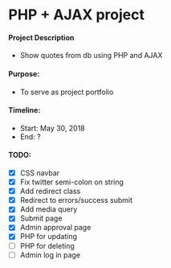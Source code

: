 # PHP + AJAX project

#### Project Description
- Show quotes from db using PHP and AJAX

#### Purpose:
- To serve as project portfolio

#### Timeline:
- Start: May 30, 2018
- End: ?

#### TODO:
- [x] CSS navbar
- [x] Fix twitter semi-colon on string
- [x] Add redirect class
- [x] Redirect to errors/success submit
- [x] Add media query
- [x] Submit page
- [x] Admin approval page
- [x] PHP for updating
- [ ] PHP for deleting
- [ ] Admin log in page
